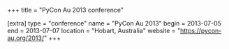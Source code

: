 +++
title = "PyCon Au 2013 conference"

[extra]
type = "conference"
name = "PyCon Au 2013"
begin = 2013-07-05
end = 2013-07-07
location = "Hobart, Australia"
website = "https://pycon-au.org/2013/"
+++
